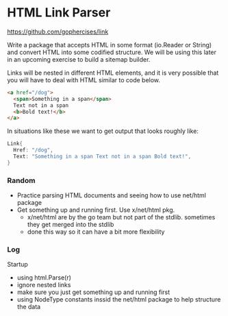 # HTML Link Parser
https://github.com/gophercises/link

Write a package that accepts HTML in some format (io.Reader or String) and convert HTML into some codified structure. We will be using this later in an upcoming exercise to build a sitemap builder. 

Links will be nested in different HTML elements, and it is very possible that you will have to deal with HTML similar to code below.

```html
<a href="/dog">
  <span>Something in a span</span>
  Text not in a span
  <b>Bold text!</b>
</a>
```
In situations like these we want to get output that looks roughly like:
```go
Link{
  Href: "/dog",
  Text: "Something in a span Text not in a span Bold text!",
}
```

### Random
 - Practice parsing HTML documents and seeing how to use net/html package
 - Get something up and running first. Use  x/net/html pkg.
   - x/net/html are by the go team but not part of the stdlib. sometimes they get merged into the stdlib 
   - done this way so it can have a bit more flexibility

### Log
Startup
 - using html.Parse(r)
 - ignore nested links
 - make sure you just get something up and running first
 - using NodeType constants inssid the net/html package to help structure the data
  
